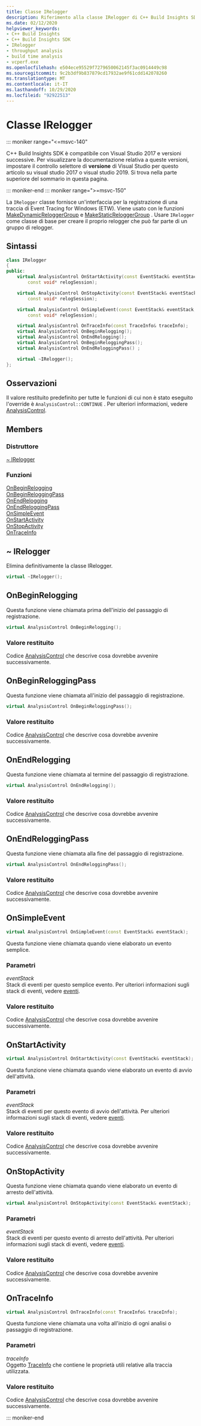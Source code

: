 ```yaml
---
title: Classe IRelogger
description: Riferimento alla classe IRelogger di C++ Build Insights SDK.
ms.date: 02/12/2020
helpviewer_keywords:
- C++ Build Insights
- C++ Build Insights SDK
- IRelogger
- throughput analysis
- build time analysis
- vcperf.exe
ms.openlocfilehash: e504ece95529f7279650062145f3ac0914449c98
ms.sourcegitcommit: 9c2b3df9b837879cd17932ae9f61cdd142078260
ms.translationtype: MT
ms.contentlocale: it-IT
ms.lasthandoff: 10/29/2020
ms.locfileid: "92922513"
---
```

# <a name="irelogger-class"></a>Classe IRelogger

::: moniker range="<=msvc-140"

C++ Build Insights SDK è compatibile con Visual Studio 2017 e versioni successive. Per visualizzare la documentazione relativa a queste versioni, impostare il controllo selettore di **versione** di Visual Studio per questo articolo su visual studio 2017 o visual studio 2019. Si trova nella parte superiore del sommario in questa pagina.

::: moniker-end
::: moniker range=">=msvc-150"

La `IRelogger` classe fornisce un'interfaccia per la registrazione di una traccia di Event Tracing for Windows (ETW). Viene usato con le funzioni [MakeDynamicReloggerGroup](../functions/make-dynamic-relogger-group.md) e [MakeStaticReloggerGroup](../functions/make-static-analyzer-group.md) . Usare `IRelogger` come classe di base per creare il proprio relogger che può far parte di un gruppo di relogger.

## <a name="syntax"></a>Sintassi

```cpp
class IRelogger
{
public:
    virtual AnalysisControl OnStartActivity(const EventStack& eventStack,
        const void* relogSession);

    virtual AnalysisControl OnStopActivity(const EventStack& eventStack,
        const void* relogSession);

    virtual AnalysisControl OnSimpleEvent(const EventStack& eventStack,
        const void* relogSession);

    virtual AnalysisControl OnTraceInfo(const TraceInfo& traceInfo);
    virtual AnalysisControl OnBeginRelogging();
    virtual AnalysisControl OnEndRelogging();
    virtual AnalysisControl OnBeginReloggingPass();
    virtual AnalysisControl OnEndReloggingPass() ;

    virtual ~IRelogger();
};
```

## <a name="remarks"></a>Osservazioni

Il valore restituito predefinito per tutte le funzioni di cui non è stato eseguito l'override è `AnalysisControl::CONTINUE` . Per ulteriori informazioni, vedere [AnalysisControl](analysis-control-enum-class.md).

## <a name="members"></a>Members

### <a name="destructor"></a>Distruttore

[~ IRelogger](#irelogger-destructor)

### <a name="functions"></a>Funzioni

[OnBeginRelogging](#on-begin-relogging)\
[OnBeginReloggingPass](#on-begin-relogging-pass)\
[OnEndRelogging](#on-end-relogging)\
[OnEndReloggingPass](#on-end-relogging-pass)\
[OnSimpleEvent](#on-simple-event)\
[OnStartActivity](#on-start-activity)\
[OnStopActivity](#on-stop-activity)\
[OnTraceInfo](#on-trace-info)

## <a name="irelogger"></a><a name="irelogger-destructor"></a> ~ IRelogger

Elimina definitivamente la classe IRelogger.

```cpp
virtual ~IRelogger();
```

## <a name="onbeginrelogging"></a><a name="on-begin-relogging"></a> OnBeginRelogging

Questa funzione viene chiamata prima dell'inizio del passaggio di registrazione.

```cpp
virtual AnalysisControl OnBeginRelogging();
```

### <a name="return-value"></a>Valore restituito

Codice [AnalysisControl](analysis-control-enum-class.md) che descrive cosa dovrebbe avvenire successivamente.

## <a name="onbeginreloggingpass"></a><a name="on-begin-relogging-pass"></a> OnBeginReloggingPass

Questa funzione viene chiamata all'inizio del passaggio di registrazione.

```cpp
virtual AnalysisControl OnBeginReloggingPass();
```

### <a name="return-value"></a>Valore restituito

Codice [AnalysisControl](analysis-control-enum-class.md) che descrive cosa dovrebbe avvenire successivamente.

## <a name="onendrelogging"></a><a name="on-end-relogging"></a> OnEndRelogging

Questa funzione viene chiamata al termine del passaggio di registrazione.

```cpp
virtual AnalysisControl OnEndRelogging();
```

### <a name="return-value"></a>Valore restituito

Codice [AnalysisControl](analysis-control-enum-class.md) che descrive cosa dovrebbe avvenire successivamente.

## <a name="onendreloggingpass"></a><a name="on-end-relogging-pass"></a> OnEndReloggingPass

Questa funzione viene chiamata alla fine del passaggio di registrazione.

```cpp
virtual AnalysisControl OnEndReloggingPass();
```

### <a name="return-value"></a>Valore restituito

Codice [AnalysisControl](analysis-control-enum-class.md) che descrive cosa dovrebbe avvenire successivamente.

## <a name="onsimpleevent"></a><a name="on-simple-event"></a> OnSimpleEvent

```cpp
virtual AnalysisControl OnSimpleEvent(const EventStack& eventStack);
```

Questa funzione viene chiamata quando viene elaborato un evento semplice.

### <a name="parameters"></a>Parametri

*eventStack*\
Stack di eventi per questo semplice evento. Per ulteriori informazioni sugli stack di eventi, vedere [eventi](../event-table.md).

### <a name="return-value"></a>Valore restituito

Codice [AnalysisControl](analysis-control-enum-class.md) che descrive cosa dovrebbe avvenire successivamente.

## <a name="onstartactivity"></a><a name="on-start-activity"></a> OnStartActivity

```cpp
virtual AnalysisControl OnStartActivity(const EventStack& eventStack);
```

Questa funzione viene chiamata quando viene elaborato un evento di avvio dell'attività.

### <a name="parameters"></a>Parametri

*eventStack*\
Stack di eventi per questo evento di avvio dell'attività. Per ulteriori informazioni sugli stack di eventi, vedere [eventi](../event-table.md).

### <a name="return-value"></a>Valore restituito

Codice [AnalysisControl](analysis-control-enum-class.md) che descrive cosa dovrebbe avvenire successivamente.

## <a name="onstopactivity"></a><a name="on-stop-activity"></a> OnStopActivity

Questa funzione viene chiamata quando viene elaborato un evento di arresto dell'attività.

```cpp
virtual AnalysisControl OnStopActivity(const EventStack& eventStack);
```

### <a name="parameters"></a>Parametri

*eventStack*\
Stack di eventi per questo evento di arresto dell'attività. Per ulteriori informazioni sugli stack di eventi, vedere [eventi](../event-table.md).

### <a name="return-value"></a>Valore restituito

Codice [AnalysisControl](analysis-control-enum-class.md) che descrive cosa dovrebbe avvenire successivamente.

## <a name="ontraceinfo"></a><a name="on-trace-info"></a> OnTraceInfo

```cpp
virtual AnalysisControl OnTraceInfo(const TraceInfo& traceInfo);
```

Questa funzione viene chiamata una volta all'inizio di ogni analisi o passaggio di registrazione.

### <a name="parameters"></a>Parametri

*traceInfo*\
Oggetto [TraceInfo](../cpp-event-data-types/trace-info.md) che contiene le proprietà utili relative alla traccia utilizzata.

### <a name="return-value"></a>Valore restituito

Codice [AnalysisControl](analysis-control-enum-class.md) che descrive cosa dovrebbe avvenire successivamente.

::: moniker-end
